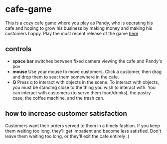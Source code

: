 # cafe-game
This is a cozy cafe game where you play as Pandy, who is operating his cafe and hoping to grow his business by making money and making his customers happy. Play the most recent release of the game [here](https://rebeccacw.itch.io/pandys-parlour).

## controls
* **space bar** switches between fixed camera viewing the cafe and Pandy's pov
* **mouse** Use your mouse to move customers. Click a customer, then drag and drop them to seat them somewhere in the cafe.
* **Q** Press q to interact with objects in the scene. To interact with objects, you must be standing close to the thing you wish to interact with. You can interact with customers (to serve them food/drinks), the pastry case, the coffee machine, and the trash can.

## how to increase customer satisfaction
Customers want their orders served to them in a timely fashion. If you keep them waiting too long, they'll get impatient and become less satisfied. Don't leave them waiting too long, or they'll exit the cafe entirely :(
